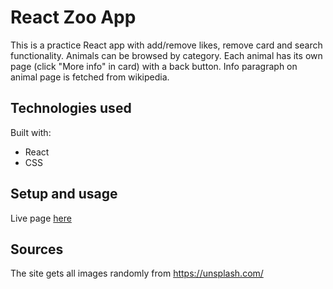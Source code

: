 # React Zoo App

This is a practice React app with add/remove likes, remove card and search functionality. Animals can be browsed by category. Each animal has its own page (click "More info" in card) with a back button. Info paragraph on animal page is fetched from wikipedia.

## Technologies used

Built with:

- React
- CSS

## Setup and usage

Live page [here](https://tauoms.github.io/react-zoo/)

## Sources

The site gets all images randomly from https://unsplash.com/
